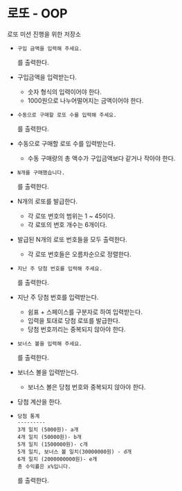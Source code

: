 # 로또 - OOP
로또 미션 진행을 위한 저장소

- ```
  구입 금액을 입력해 주세요.
  ```
  를 출력한다.
  
- 구입금액을 입력받는다.
    - 숫자 형식의 입력이어야 한다.    
    - 1000원으로 나누어떨어지는 금액이어야 한다.
        
- ```
  수동으로 구매할 로또 수를 입력해 주세요.
  ```
  를 출력한다.

- 수동으로 구매할 로또 수를 입력받는다.
    - 수동 구매량의 총 액수가 구입금액보다 같거나 작아야 한다.

- ```
  N개를 구매했습니다.
  ```
  를 출력한다.

- N개의 로또를 발급한다.
    - 각 로또 번호의 범위는 1 ~ 45이다.
    - 각 로또의 번호 개수는 6개이다.
    
- 발급된 N개의 로또 번호들을 모두 출력한다.
    - 각 로또 번호들은 오름차순으로 정렬한다.

- ```
  지난 주 당첨 번호를 입력해 주세요.
  ```
  를 출력한다.

- 지난 주 당첨 번호를 입력받는다.
    - 쉼표 + 스페이스를 구분자로 하여 입력받는다.
    - 입력을 토대로 당첨 로또를 발급한다.
    - 당첨 번호끼리는 중복되지 않아야 한다.
- ```
  보너스 볼을 입력해 주세요.
  ```
  를 출력한다.

- 보너스 볼을 입력받는다.
  - 보너스 볼은 당첨 번호와 중복되지 않아야 한다.

- 당첨 계산을 한다.

- ```
  당첨 통계
  ---------
  3개 일치 (5000원)- a개
  4개 일치 (50000원)- b개
  5개 일치 (1500000원)- c개
  5개 일치, 보너스 볼 일치(30000000원) - d개
  6개 일치 (2000000000원)- e개
  총 수익률은 x%입니다.
  ```
  를 출력한다.
